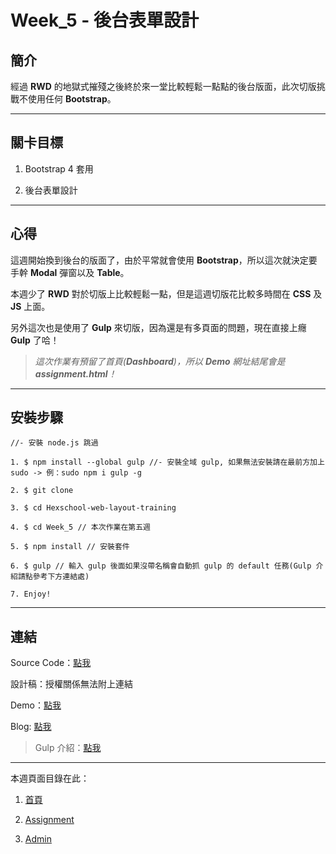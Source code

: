 # Week_5 - 後台表單設計

## 簡介

經過 **RWD** 的地獄式摧殘之後終於來一堂比較輕鬆一點點的後台版面，此次切版挑戰不使用任何 **Bootstrap**。

---

## 關卡目標

1. Bootstrap 4 套用

2. 後台表單設計

---

## 心得

這週開始換到後台的版面了，由於平常就會使用 **Bootstrap**，所以這次就決定要手幹 **Modal** 彈窗以及 **Table**。

本週少了 **RWD** 對於切版上比較輕鬆一點，但是這週切版花比較多時間在 **CSS** 及 **JS** 上面。

另外這次也是使用了 **Gulp** 來切版，因為還是有多頁面的問題，現在直接上癮 **Gulp** 了哈！

> *這次作業有預留了首頁(**Dashboard**)，所以 **Demo** 網址結尾會是 **assignment.html**！*

---

## 安裝步驟

```
//- 安裝 node.js 跳過

1. $ npm install --global gulp //- 安裝全域 gulp, 如果無法安裝請在最前方加上 sudo -> 例：sudo npm i gulp -g

2. $ git clone 

3. $ cd Hexschool-web-layout-training 

4. $ cd Week_5 // 本次作業在第五週

5. $ npm install // 安裝套件

6. $ gulp // 輸入 gulp 後面如果沒帶名稱會自動抓 gulp 的 default 任務(Gulp 介紹請點參考下方連結處)

7. Enjoy!

```

---

## 連結

Source Code：[點我](https://github.com/RexHung0302/Hexschool-web-layout-training/tree/master/Week_5)

設計稿：授權關係無法附上連結

Demo：[點我](https://rexhung0302.github.io/Hexschool-web-layout-training/Week_5/dist/assignment.html)

Blog: [點我](https://rexhung0302.github.io/2020/05/12/20200512/#more)

> Gulp 介紹：[點我](https://rexhung0302.github.io/2020/05/06/20200506/#more)

---

本週頁面目錄在此：

1. [首頁](https://rexhung0302.github.io/Hexschool-web-layout-training/Week_5/dist/index.html)

2. [Assignment](https://rexhung0302.github.io/Hexschool-web-layout-training/Week_5/dist/assignment.html)

3. [Admin](https://rexhung0302.github.io/Hexschool-web-layout-training/Week_5/dist/admin.html)